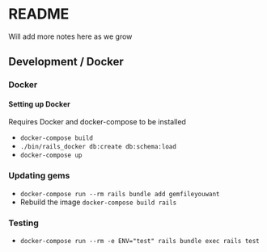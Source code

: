 # README

Will add more notes here as we grow

## Development / Docker

### Docker

#### Setting up Docker

Requires Docker and docker-compose to be installed

- `docker-compose build`
- `./bin/rails_docker db:create db:schema:load`
- `docker-compose up`

### Updating gems

- `docker-compose run --rm rails bundle add gemfileyouwant`
- Rebuild the image `docker-compose build rails`

### Testing

- `docker-compose run --rm -e ENV="test" rails bundle exec rails test`
